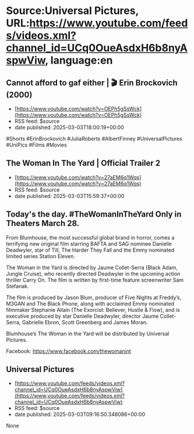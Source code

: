 # Source:Universal Pictures, URL:https://www.youtube.com/feeds/videos.xml?channel_id=UCq0OueAsdxH6b8nyAspwViw, language:en

## Cannot afford to gaf either | 🎬 Erin Brockovich (2000)
 - [https://www.youtube.com/watch?v=OEPh5gSsWck](https://www.youtube.com/watch?v=OEPh5gSsWck)
 - RSS feed: $source
 - date published: 2025-03-03T18:00:19+00:00

#Shorts #ErinBrockovich #JuliaRoberts #AlbertFinney #UniversalPictures #UniPics #Films #Movies

## The Woman In The Yard | Official Trailer 2
 - [https://www.youtube.com/watch?v=27aEM6q1Wqs](https://www.youtube.com/watch?v=27aEM6q1Wqs)
 - RSS feed: $source
 - date published: 2025-03-03T15:59:37+00:00

Today's the day. #TheWomanInTheYard Only in Theaters March 28.
----

From Blumhouse, the most successful global brand in horror, comes a terrifying new original film starring BAFTA and SAG nominee Danielle Deadwyler, star of Till, The Harder They Fall and the Emmy nominated limited series Station Eleven.

The Woman in the Yard is directed by Jaume Collet-Serra (Black Adam, Jungle Cruise), who recently directed Deadwyler in the upcoming action thriller Carry On. The film is written by first-time feature screenwriter Sam Stefanak.

The film is produced by Jason Blum, producer of Five Nights at Freddy’s, M3GAN and The Black Phone, along with acclaimed Emmy nominated filmmaker Stephanie Allain (The Exorcist: Believer, Hustle & Flow), and is executive produced by star Danielle Deadwyler, director Jaume Collet-Serra, Gabrielle Ebron, Scott Greenberg and James Moran.

Blumhouse’s The Woman in the Yard will be distributed by Universal Pictures.

Facebook: https://www.facebook.com/thewomanint

## Universal Pictures
 - [https://www.youtube.com/feeds/videos.xml?channel_id=UCq0OueAsdxH6b8nyAspwViw](https://www.youtube.com/feeds/videos.xml?channel_id=UCq0OueAsdxH6b8nyAspwViw)
 - RSS feed: $source
 - date published: 2025-03-03T09:16:50.348086+00:00

None

